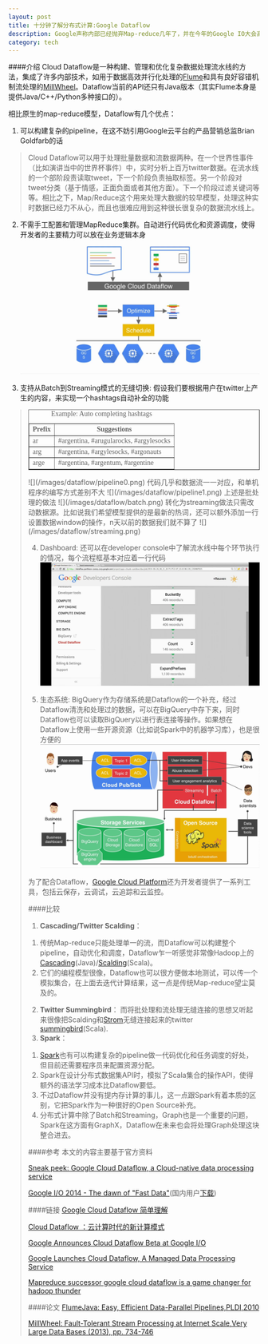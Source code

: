 ```yaml
---
layout: post
title: 十分钟了解分布式计算:Google Dataflow
description: Google声称内部已经抛弃Map-reduce几年了，并在今年的Google IO大会高调发布Cloud Dataflow系统。本文介绍了在这个新框架下如何进行分布式计算，并与现有基于Hadoop的Scalding,Summingbird(Twitter)以及Spark框架进行了对比。
category: tech
---
```

####介绍
Cloud Dataflow是一种构建、管理和优化复杂数据处理流水线的方法，集成了许多内部技术，如用于数据高效并行化处理的[Flume](http://pages.cs.wisc.edu/~akella/CS838/F12/838-CloudPapers/FlumeJava.pdf)和具有良好容错机制流处理的[MillWheel](http://research.google.com/pubs/pub41378.html)。Dataflow当前的API还只有Java版本（其实Flume本身是提供Java/C++/Python多种接口的）。

相比原生的map-reduce模型，Dataflow有几个优点：

1. 可以构建复杂的pipeline，在这不妨引用Google云平台的产品营销总监Brian Goldfarb的话
>Cloud Dataflow可以用于处理批量数据和流数据两种。在一个世界性事件（比如演讲当中的世界杯事件）中，实时分析上百万twitter数据。在流水线的一个部阶段责读取tweet，下一个阶段负责抽取标签。另一个阶段对tweet分类（基于情感，正面负面或者其他方面）。下一个阶段过滤关键词等等。相比之下，Map/Reduce这个用来处理大数据的较早模型，处理这种实时数据已经力不从心，而且也很难应用到这种很长很复杂的数据流水线上。

2. 不需手工配置和管理MapReduce集群。自动进行代码优化和资源调度，使得开发者的主要精力可以放在业务逻辑本身 
![](/images/dataflow/dataflow.png)

3. 支持从Batch到Streaming模式的无缝切换:
假设我们要根据用户在twitter上产生的内容，来实现一个hashtags自动补全的功能
><table style="font-family: Times;" border="1">
<caption>Example: Auto completing hashtags</caption>
<tbody>
<tr><th align="center">Prefix</th><th align="center">Suggestions</th></tr>
<tr>
<td>ar</td>
<td>#argentina, #arugularocks, #argylesocks</td>
</tr>
<tr>
<td>arg</td>
<td>#argentina, #argylesocks, #argonauts</td>
</tr>
<tr>
<td>arge</td>
<td>#argentina, #argentum, #argentine</td>
</tr>
</tbody>
</table>
![](/images/dataflow/pipeline0.png)
代码几乎和数据流一一对应，和单机程序的编写方式差别不大
![](/images/dataflow/pipeline1.png)
上述是批处理的做法
![](/images/dataflow/batch.png)
转化为streaming做法只需改动数据源。比如说我们希望模型提供的是最新的热词，还可以额外添加一行设置数据window的操作，n天以前的数据我们就不算了
![](/images/dataflow/streaming.png)

4. Dashboard:
还可以在developer console中了解流水线中每个环节执行的情况，每个流程框基本对应着一行代码
![](/images/dataflow/dashboard.png)

5. 生态系统:
BigQuery作为存储系统是Dataflow的一个补充，经过Dataflow清洗和处理过的数据，可以在BigQuery中存下来，同时Dataflow也可以读取BigQuery以进行表连接等操作。如果想在Dataflow上使用一些开源资源（比如说Spark中的机器学习库），也是很方便的
![](/images/dataflow/eco.png)

为了配合Dataflow，[Google Cloud Platform](https://developers.google.com/cloud/)还为开发者提供了一系列工具，包括云保存，云调试，云追踪和云监控。

####比较
1. __Cascading/Twitter Scalding__：
1) 传统Map-reduce只能处理单一的流，而Dataflow可以构建整个pipeline，自动优化和调度，Dataflow乍一听感觉非常像Hadoop上的[Cascading](http://www.cascading.org/)(Java)/[Scalding](https://github.com/twitter/scalding/)(Scala)。
2) 它们的编程模型很像，Dataflow也可以很方便做本地测试，可以传一个模拟集合，在上面去迭代计算结果，这一点是传统Map-reduce望尘莫及的。
2. __Twitter Summingbird__：
而将批处理和流处理无缝连接的思想又听起来很像把Scalding和[Strom](https://github.com/nathanmarz/storm)无缝连接起来的twitter [summingbird](https://github.com/twitter/summingbird)(Scala).
3. __Spark__：
1) [Spark](https://spark.incubator.apache.org/)也有可以构建复杂的pipeline做一代码优化和任务调度的好处，但目前还需要程序员来配置资源分配。
2) Spark在设计分布式数据集API时，模拟了Scala集合的操作API，使得额外的语法学习成本比Dataflow要低。
3) 不过Dataflow并没有提内存计算的事儿，这一点跟Spark有着本质的区别，它把Spark作为一种很好的Open Source补充。
4) 分布式计算中除了Batch和Streaming，Graph也是一个重要的问题，Spark在这方面有GraphX，Dataflow在未来也会将处理Graph处理这块整合进去。

####参考
本文的内容主要基于官方资料

[Sneak peek: Google Cloud Dataflow, a Cloud-native data processing service](http://googlecloudplatform.blogspot.com/2014/06/sneak-peek-google-cloud-dataflow-a-cloud-native-data-processing-service.html)

[Google I/O 2014 - The dawn of "Fast Data"](http://www.youtube.com/watch?v=TnLiEWglqHk)(国内用户[下载](http://www.clipconverter.cc/download/-zyrPs6V/108992264/))

####链接
[Google Cloud Dataflow 简单理解](http://weibo.com/p/1001603730758610079518)

[Cloud Dataflow ：云计算时代的新计算模式](http://www.infoq.com/cn/news/2014/07/cloud-dataflow)

[Google Announces Cloud Dataflow Beta at Google I/O](http://www.infoq.com/news/2014/06/google-io-cloud-dataflow)

[Google Launches Cloud Dataflow, A Managed Data Processing Service](http://techcrunch.com/2014/06/25/google-launches-cloud-dataflow-a-managed-data-processing-service/)

[Mapreduce successor google cloud dataflow is a game changer for hadoop thunder](http://cloudtimes.org/2014/07/07/mapreduce-successor-google-cloud-dataflow-is-a-game-changer-for-hadoop-thunder/)

####论文
[FlumeJava: Easy, Efficient Data-Parallel Pipelines,PLDI,2010](http://pages.cs.wisc.edu/~akella/CS838/F12/838-CloudPapers/FlumeJava.pdf)

[MillWheel: Fault-Tolerant Stream Processing at Internet Scale,Very Large Data Bases (2013), pp. 734-746](http://research.google.com/pubs/pub41378.html)